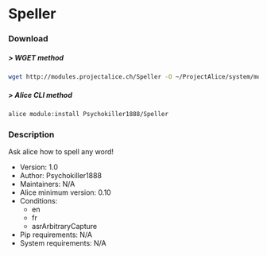 # Speller

### Download

##### > WGET method
```bash
wget http://modules.projectalice.ch/Speller -O ~/ProjectAlice/system/moduleInstallTickets/Speller.install
```

##### > Alice CLI method
```bash
alice module:install Psychokiller1888/Speller
```

### Description
Ask alice how to spell any word!

- Version: 1.0
- Author: Psychokiller1888
- Maintainers: N/A
- Alice minimum version: 0.10
- Conditions:
  - en
  - fr
  - asrArbitraryCapture
- Pip requirements: N/A
- System requirements: N/A

